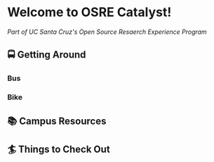 # Welcome to OSRE Catalyst!
*Part of UC Santa Cruz's Open Source Resaerch Experience Program*

## 🚍 Getting Around 
### Bus
### Bike

## 📚 Campus Resources

## 🏄 Things to Check Out
